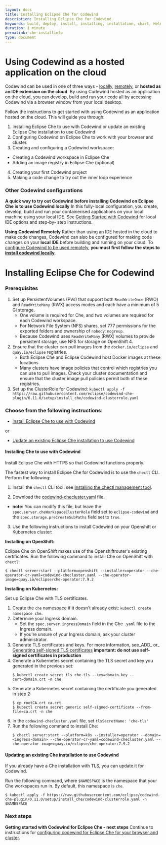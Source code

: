 ```yaml
---
layout: docs
title: Installing Eclipse Che for Codewind
description: Installing Eclipse Che for Codewind
keywords: build, deploy, install, installing, installation, chart, Helm, develop, cloud, public cloud, services, command line, cli, command, start, stop, update, open, delete, options, operation, devops, OpenShift, OKD
duration: 1 minute
permalink: che-installinfo
type: document
---
```

# Using Codewind as a hosted application on the cloud

Codewind can be used in one of three ways - [locally](./vsc-getting-started.html), [remotely](./remote-codewind-overview.html), or **hosted as an IDE extension on the cloud**. By using Codewind hosted as an application on the cloud, you can develop, build and run your code all by accessing Codewind via a browser window from your local desktop.

Follow the instructions to get started with using Codewind as an application hosted on the cloud. This will guide you through:

1. Installing Eclipse Che to use with Codewind or update an existing Eclipse Che installation to use Codewind
2. Configuring Codewind on Eclipse Che to work with your browser and cluster.
2. Creating and configuring a Codewind workspace:
- Creating a Codewind workspace in Eclipse Che
- Adding an image registry in Eclipse Che (optional)

4. Creating your first Codewind project 
5. Making a code change to try out the inner loop experience 

### Other Codewind configurations

**A quick way to try out Codewind before installing Codewind on Eclipse Che is to use Codewind locally** In this fully-local configuration, you create, develop, build and run your containerised applications on your local machine using your local IDE. See [Getting Started with Codewind](./gettingstarted.html) for local IDE options and step-by- step instructions.

**Using Codewind Remotely** Rather than using an IDE hosted in the cloud to make code changes, Codewind can also be configured for making code changes on your **local IDE** before building and running on your cloud. To [configure Codewind to be used remotely](./remote-codewind-overview.html), **you must first follow the steps to [install codewind locally](./gettingstarted.html)**. 

# Installing Eclipse Che for Codewind

### Prerequisites

1. Set up PersistentVolumes (PVs) that support both `ReadWriteOnce` (RWO) and `ReadWriteMany` (RWX) access modes and each have a minimum of 5 Gi storage.
   - One volume is required for Che, and two volumes are required for each Codewind workspace.
   - For Network File System (NFS) shares, set 777 permissions for the exported folders and ownership of `nobody:nogroup`.
   - Because Codewind uses `ReadWriteMany` (RWX) volumes to provide persistent storage, use NFS for storage on OpenShift 4.
2. Ensure that the cluster can pull images from the `docker.io/eclipse` and `quay.io/eclipse` registries.
   - Both Eclipse Che and Eclipse Codewind host Docker images at these locations.
   - Many clusters have image policies that control which registries you can use to pull images. Check your cluster documentation and ensure that the cluster image pull policies permit both of these registries.
3. Set up the ClusterRole for Codewind:
`kubectl apply -f https://raw.githubusercontent.com/eclipse/codewind-che-plugin/0.11.0/setup/install_che/codewind-clusterrole.yaml`

### Choose from the following instructions:

- [Install Eclipse Che to use with Codewind](./che-installinfo.html#installing-che-to-use-with-codewind)

or

- [Update an existing Eclipse Che installation to use Codewind](./che-installinfo.html#updating-an-existing-che-installation-to-use-codewind)

#### Installing Che to use with Codewind 

Install Eclipse Che with HTTPS so that Codewind functions properly. 

The fastest way to install Eclipse Che for Codewind is to use the `chectl` CLI. Perform the following:

1. Install the `chectl` CLI tool. see [Installing the chectl management tool](https://www.eclipse.org/che/docs/che-7/installing-the-chectl-management-tool/).

2. Download the [codewind-checluster.yaml](https://raw.githubusercontent.com/eclipse/codewind-che-plugin/0.11.0/setup/install_che/che-operator/codewind-checluster.yaml) file.
 - **note:** You can modify this file, but leave the `spec.server.cheWorkspaceClusterRole` field set to `eclipse-codewind` and the `spec.storage.preCreateSubPaths` field set to `true`.

3. Use the following instructions to install Codewind on your Openshift or Kubernetes cluster:

**Installing on OpenShift:**

Eclipse Che on OpenShift makes use of the Openshiftrouter's existing certificates. 
Run the following command to install Che on OpenShift with `chectl`: 
   ```
   $ chectl server:start --platform=openshift --installer=operator --che-operator-cr-yaml=codewind-checluster.yaml --che-operator-image=quay.io/eclipse/che-operator:7.9.2
   ```

**Installing on Kubernetes:**

Set up Eclipse Che with TLS certificates.

1. Create the `che` namespace if it doesn't already exist: `kubectl create namespace che`.
2. Determine your Ingress domain.
    - Set the `spec.server.ingressDomain` field in the Che `.yaml` file to the Ingress domain.
    - If you're unsure of your Ingress domain, ask your cluster administrator.
3. Generate TLS certificates and keys. For more information, see_ADD_ or_  [Generating self-signed TLS certificates](https://www.eclipse.org/che/docs/che-7/installing-che-in-tls-mode-with-self-signed-certificates/#generating-self-signed-certificates_installing-che-in-tls-mode-with-self-signed-certificates) **important: do not use self-signed certificates in production**
4. Generate a Kubernetes secret containing the TLS secret and key you generated in the previous set:
   ```
   $ kubectl create secret tls che-tls --key=domain.key --cert=domain.crt -n che
   ```
5. Generate a Kubernetes secret containing the certificate you generated in step 2:
   ```
   $ cp rootCA.crt ca.crt
   $ kubectl create secret generic self-signed-certificate --from-file=ca.crt -n che
   ```
6. In the `codewind-checluster.yaml` file, set `tlsSecretName: 'che-tls'`
7. Run the following command to install Che: 
   ```
   $ chectl server:start --platform=k8s --installer=operator --domain=<ingress-domain> --che-operator-cr-yaml=codewind-checluster.yaml --che-operator-image=quay.io/eclipse/che-operator:7.9.2
   ```

#### Updating an existing Che installation to use Codewind

If you already have a Che installation with TLS, you can update it for Codewind.

Run the following command, where `$NAMESPACE` is the namespace that your Che workspaces run in. By default, this namespace is `che`.
```
$ kubectl apply -f https://raw.githubusercontent.com/eclipse/codewind-che-plugin/0.11.0/setup/install_che/codewind-clusterrole.yaml -n $NAMESPACE
```
### Next steps

**Getting started with Codewind for Eclipse Che - next steps** Continue to instructions for [configuring codewind for Eclipse Che for your browser and cluster](./che-browserconfig.html).
